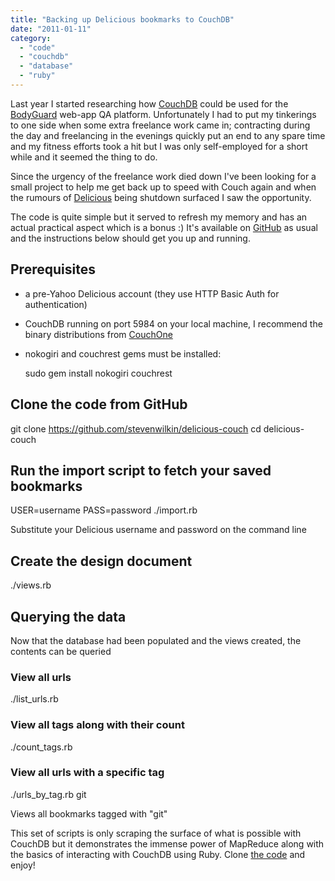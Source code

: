 ```yaml
---
title: "Backing up Delicious bookmarks to CouchDB"
date: "2011-01-11"
category:
  - "code"
  - "couchdb"
  - "database"
  - "ruby"
---
```


Last year I started researching how [CouchDB](http://couchdb.apache.org/) could be used for the [BodyGuard](http://bodyguardapp.com/) web-app QA platform. Unfortunately I had to put my tinkerings to one side when some extra freelance work came in; contracting during the day and freelancing in the evenings quickly put an end to any spare time and my fitness efforts took a hit but I was only self-employed for a short while and it seemed the thing to do.

Since the urgency of the freelance work died down I've been looking for a small project to help me get back up to speed with Couch again and when the rumours of [Delicious](http://delicious.com/stevebiscuit) being shutdown surfaced I saw the opportunity.

The code is quite simple but it served to refresh my memory and has an actual practical aspect which is a bonus :) It's available on [GitHub](https://github.com/stevenwilkin/delicious-couch) as usual and the instructions below should get you up and running.

## Prerequisites

- a pre-Yahoo Delicious account (they use HTTP Basic Auth for authentication)
- CouchDB running on port 5984 on your local machine, I recommend the binary distributions from [CouchOne](http://www.couchone.com/get)
- nokogiri and couchrest gems must be installed:
    
    sudo gem install nokogiri couchrest
    

## Clone the code from GitHub

git clone https://github.com/stevenwilkin/delicious-couch
cd delicious-couch

## Run the import script to fetch your saved bookmarks

USER=username PASS=password ./import.rb

Substitute your Delicious username and password on the command line

## Create the design document

./views.rb

## Querying the data

Now that the database had been populated and the views created, the contents can be queried

### View all urls

./list\_urls.rb

### View all tags along with their count

./count\_tags.rb

### View all urls with a specific tag

./urls\_by\_tag.rb git

Views all bookmarks tagged with "git"

This set of scripts is only scraping the surface of what is possible with CouchDB but it demonstrates the immense power of MapReduce along with the basics of interacting with CouchDB using Ruby. Clone [the code](https://github.com/stevenwilkin/delicious-couch) and enjoy!
